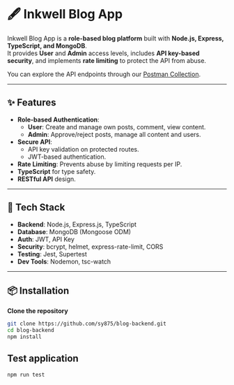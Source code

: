 # 🖋️ Inkwell Blog App

Inkwell Blog App is a **role-based blog platform** built with **Node.js, Express, TypeScript, and MongoDB**.  
It provides **User** and **Admin** access levels, includes **API key-based security**, and implements **rate limiting** to protect the API from abuse.  

You can explore the API endpoints through our [Postman Collection](https://www.postman.com/lively-firefly-527899/workspace/inkwell-blog-app/collection/22923065-2ef3f880-b6fd-452b-a844-dbc741cd2ab1?action=share&source=copy-link&creator=22923065).

---

## ✨ Features
- **Role-based Authentication**:  
  - **User**: Create and manage own posts, comment, view content.  
  - **Admin**: Approve/reject posts, manage all content and users.  
- **Secure API**:  
  - API key validation on protected routes.  
  - JWT-based authentication.  
- **Rate Limiting**: Prevents abuse by limiting requests per IP.  
- **TypeScript** for type safety.  
- **RESTful API** design.

---

## 📂 Tech Stack
- **Backend**: Node.js, Express.js, TypeScript
- **Database**: MongoDB (Mongoose ODM)
- **Auth**: JWT, API Key
- **Security**: bcrypt, helmet, express-rate-limit, CORS
- **Testing**: Jest, Supertest
- **Dev Tools**: Nodemon, tsc-watch

---

## 📦 Installation

**Clone the repository**
```bash
git clone https://github.com/sy875/blog-backend.git
cd blog-backend
npm install
```
## Test application
```bash
npm run test
```


